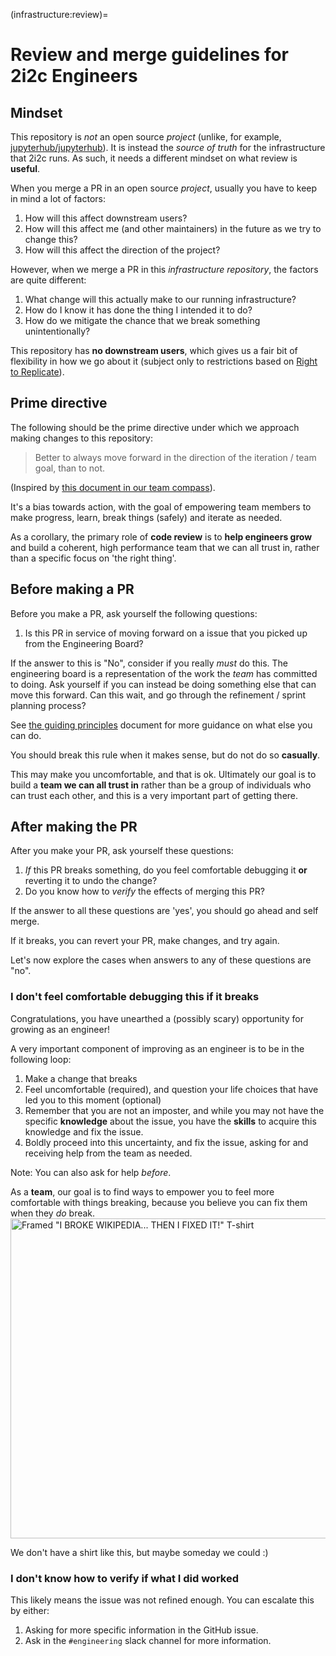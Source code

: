 (infrastructure:review)=
# Review and merge guidelines for 2i2c Engineers

## Mindset

This repository is *not* an open source *project* (unlike, for example,
[jupyterhub/jupyterhub](https://github.com/jupyterhub/jupyterhub)). It
is instead the *source of truth* for the infrastructure that 2i2c runs.
As such, it needs a different mindset on what review is **useful**.

When you merge a PR in an open source *project*, usually you have to keep
in mind a lot of factors:

1. How will this affect downstream users?
2. How will this affect me (and other maintainers) in the future as we
   try to change this?
3. How will this affect the direction of the project?

However, when we merge a PR in this *infrastructure repository*, the
factors are quite different:

1. What change will this actually make to our running infrastructure?
2. How do I know it has done the thing I intended it to do?
3. How do we mitigate the chance that we break something unintentionally?

This repository has **no downstream users**, which gives us a fair bit
of flexibility in how we go about it (subject only to restrictions based
on [Right to Replicate](https://2i2c.org/right-to-replicate/)).

## Prime directive

The following should be the prime directive under which we approach
making changes to this repository:

> Better to always move forward in the direction of the iteration / team
> goal, than to not.

(Inspired by [this document in our team compass](https://compass.2i2c.org/engineering/workflow/1-week-iteration-workflow/)).

It's a bias towards action, with the goal of empowering team members
to make progress, learn, break things (safely) and iterate as needed.

As a corollary, the primary role of **code review** is to **help
engineers grow** and build a coherent, high performance team that we can
all trust in, rather than a specific focus on 'the right thing'.

## Before making a PR

Before you make a PR, ask yourself the following questions:

1. Is this PR in service of moving forward on a issue that you picked up
   from the Engineering Board?

If the answer to this is "No", consider if you really *must* do this. The
engineering board is a representation of the work the *team* has committed to
doing. Ask yourself if you can instead be doing something else that can move
this forward. Can this wait, and go through the refinement / sprint planning
process?

See [the guiding principles](https://compass.2i2c.org/engineering/workflow/1-week-iteration-workflow/#guiding-principle-move-the-team-forward)
document for more guidance on what else you can do.

You should break this rule when it makes sense, but do not do so
**casually**.

This may make you uncomfortable, and that is ok. Ultimately our goal is to
build a **team we can all trust in** rather than be a group of individuals
who can trust each other, and this is a very important part of getting there.

## After making the PR

After you make your PR, ask yourself these questions:

1. *If* this PR breaks something, do you feel comfortable debugging it **or**
   reverting it to undo the change?
2. Do you know how to *verify* the effects of merging this PR?

If the answer to all these questions are 'yes', you should go ahead
and self merge.

If it breaks, you can revert your PR, make changes, and try again.

Let's now explore the cases when answers to any of these questions are "no".

### I don't feel comfortable debugging this if it breaks

Congratulations, you have unearthed a (possibly scary) opportunity for growing
as an engineer!

A very important component of improving as an engineer is to be in the
following loop:

1. Make a change that breaks
2. Feel uncomfortable (required), and question your life choices that have led
   you to this moment (optional)
3. Remember that you are not an imposter, and while you may not have the
   specific **knowledge** about the issue, you have the **skills** to
   acquire this knowledge and fix the issue.
4. Boldly proceed into this uncertainty, and fix the issue, asking for
   and receiving help from the team as needed.

Note: You can also ask for help *before*.

As a **team**, our goal is to find ways to empower you to feel more
comfortable with things breaking, because you believe you can fix them
when they *do* break.
<a title="Reedy, CC BY-SA 4.0 &lt;https://creativecommons.org/licenses/by-sa/4.0&gt;, via Wikimedia Commons" href="https://commons.wikimedia.org/wiki/File:Framed_%22I_BROKE_WIKIPEDIA..._THEN_I_FIXED_IT!%22_T-shirt.jpg"><img width="512" alt="Framed &quot;I BROKE WIKIPEDIA... THEN I FIXED IT!&quot; T-shirt" src="https://upload.wikimedia.org/wikipedia/commons/thumb/7/79/Framed_%22I_BROKE_WIKIPEDIA..._THEN_I_FIXED_IT%21%22_T-shirt.jpg/512px-Framed_%22I_BROKE_WIKIPEDIA..._THEN_I_FIXED_IT%21%22_T-shirt.jpg?20190318200628"></a>

We don't have a shirt like this, but maybe someday we could :)

### I don't know how to verify if what I did worked

This likely means the issue was not refined enough. You can escalate this by
either:

1. Asking for more specific information in the GitHub issue.
2. Ask in the `#engineering` slack channel for more information.